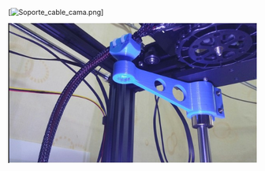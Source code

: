 [![Soporte_cable_cama.png](https://gitlab.com/AlessandroKlein/impresora-3d-cube/-/raw/main/Imagenes/Soporte_cable_cama.png)]

<div align="middle"><img src="/Imagenes/Soporte_cable_cama.png"></div>
